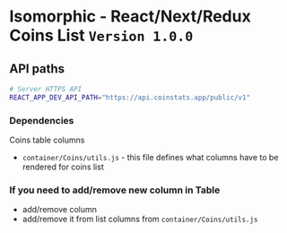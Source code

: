 # Isomorphic - React/Next/Redux Coins List  `Version 1.0.0`

## API paths
``` sh
# Server HTTPS API
REACT_APP_DEV_API_PATH="https://api.coinstats.app/public/v1"
```
### Dependencies
Coins table columns
  - `container/Coins/utils.js` - this file defines what columns have to be rendered for coins list

### If you need to add/remove new column in Table
  - add/remove column
  - add/remove it from list columns from `container/Coins/utils.js`
